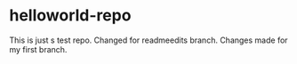 # helloworld-repo
This is just s test repo.
Changed for readmeedits branch.
Changes made for my first branch.
